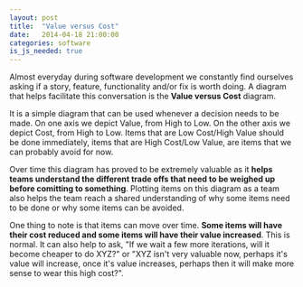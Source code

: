 ```yaml
---
layout: post
title:  "Value versus Cost"
date:   2014-04-18 21:00:00
categories: software
is_js_needed: true
---
```


<div id="value-versus-cost" class="graph"></div>
<script type="text/javascript">
  (function() {
    var svg = dimple.newSvg("#value-versus-cost", '100%', 500);
    var data = [
      { 'Cost': 'Low', 'Value': 'Low' },
      { 'Cost': 'Low', 'Value': 'High' },
      { 'Cost': 'High', 'Value': 'Low' },
      { 'Cost': 'High', 'Value': 'High' },
    ];
    var chart = new dimple.chart(svg, data);

    var x = chart.addCategoryAxis('x', 'Value');
    x.addOrderRule(['Low', 'High']);
    ChartHelper.setAxisStyle(x);

    var y = chart.addCategoryAxis('y', 'Cost');
    y.addOrderRule(['Low', 'High']);
    ChartHelper.setAxisStyle(y);

    var series = chart.addSeries('Type', dimple.plot.bubble);

    ChartHelper.draw(chart);
  })();
</script>

Almost everyday during software development we constantly find ourselves
asking if a story, feature, functionality and/or fix is worth doing. A diagram
that helps facilitate this conversation is the **Value versus Cost** diagram.

It is a simple diagram that can be used whenever a decision needs
to be made. On one axis we depict Value, from High to Low. On the other axis
we depict Cost, from High to Low. Items that are Low Cost/High Value should be
done immediately, items that are High Cost/Low Value, are items that we can
probably avoid for now.

Over time this diagram has proved to be extremely valuable as it **helps teams
understand the different trade offs that need to be weighed up before
comitting to something**. Plotting items on this diagram as a team also helps the
team reach a shared understanding of why some items need to be done or why
some items can be avoided.

One thing to note is that items can move over time. **Some items will have their
cost reduced and some items will have their value increased**. This is normal. It
can also help to ask, "If we wait a few more iterations, will it
become cheaper to do XYZ?" or "XYZ isn't very valuable now, perhaps it's value
will increase, once it's value increases, perhaps then it will make more sense
to wear this high cost?".
